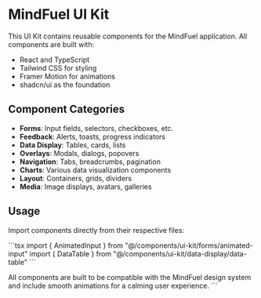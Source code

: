 # MindFuel UI Kit

This UI Kit contains reusable components for the MindFuel application. All components are built with:

- React and TypeScript
- Tailwind CSS for styling
- Framer Motion for animations
- shadcn/ui as the foundation

## Component Categories

- **Forms**: Input fields, selectors, checkboxes, etc.
- **Feedback**: Alerts, toasts, progress indicators
- **Data Display**: Tables, cards, lists
- **Overlays**: Modals, dialogs, popovers
- **Navigation**: Tabs, breadcrumbs, pagination
- **Charts**: Various data visualization components
- **Layout**: Containers, grids, dividers
- **Media**: Image displays, avatars, galleries

## Usage

Import components directly from their respective files:

\`\`\`tsx
import { AnimatedInput } from "@/components/ui-kit/forms/animated-input"
import { DataTable } from "@/components/ui-kit/data-display/data-table"
\`\`\`

All components are built to be compatible with the MindFuel design system and include smooth animations for a calming user experience.
\`\`\`
